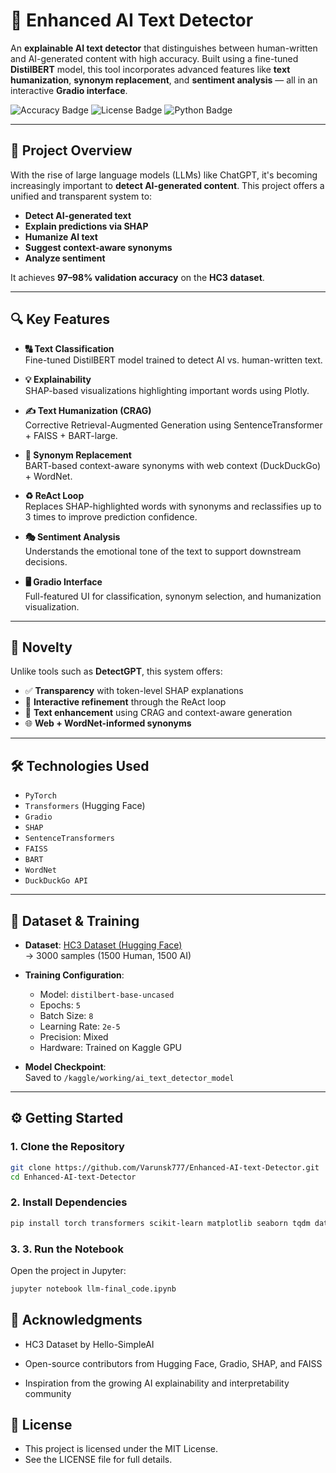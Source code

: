 # 🧠 Enhanced AI Text Detector

An **explainable AI text detector** that distinguishes between human-written and AI-generated content with high accuracy. Built using a fine-tuned **DistilBERT** model, this tool incorporates advanced features like **text humanization**, **synonym replacement**, and **sentiment analysis** — all in an interactive **Gradio interface**.

![Accuracy Badge](https://img.shields.io/badge/Accuracy-97%25-brightgreen)
![License Badge](https://img.shields.io/badge/License-MIT-blue)
![Python Badge](https://img.shields.io/badge/Made%20With-Python%203.8%2B-yellow)

---

## 🚀 Project Overview

With the rise of large language models (LLMs) like ChatGPT, it's becoming increasingly important to **detect AI-generated content**. This project offers a unified and transparent system to:

- **Detect AI-generated text**
- **Explain predictions via SHAP**
- **Humanize AI text**
- **Suggest context-aware synonyms**
- **Analyze sentiment**

It achieves **97–98% validation accuracy** on the **HC3 dataset**.

---

## 🔍 Key Features

- **🔠 Text Classification**  
  Fine-tuned DistilBERT model trained to detect AI vs. human-written text.

- **💡 Explainability**  
  SHAP-based visualizations highlighting important words using Plotly.

- **✍️ Text Humanization (CRAG)**  
  Corrective Retrieval-Augmented Generation using SentenceTransformer + FAISS + BART-large.

- **🧠 Synonym Replacement**  
  BART-based context-aware synonyms with web context (DuckDuckGo) + WordNet.

- **♻️ ReAct Loop**  
  Replaces SHAP-highlighted words with synonyms and reclassifies up to 3 times to improve prediction confidence.

- **🎭 Sentiment Analysis**  
  Understands the emotional tone of the text to support downstream decisions.

- **🖥️ Gradio Interface**  
  Full-featured UI for classification, synonym selection, and humanization visualization.

---

## 🧪 Novelty

Unlike tools such as **DetectGPT**, this system offers:

- ✅ **Transparency** with token-level SHAP explanations  
- 🔄 **Interactive refinement** through the ReAct loop  
- 🧬 **Text enhancement** using CRAG and context-aware generation  
- 🌐 **Web + WordNet-informed synonyms**  

---

## 🛠️ Technologies Used

- `PyTorch`
- `Transformers` (Hugging Face)
- `Gradio`
- `SHAP`
- `SentenceTransformers`
- `FAISS`
- `BART`
- `WordNet`
- `DuckDuckGo API`

---

## 📂 Dataset & Training

- **Dataset**: [HC3 Dataset (Hugging Face)](https://huggingface.co/datasets/Hello-SimpleAI/HC3)  
  → 3000 samples (1500 Human, 1500 AI)

- **Training Configuration**:  
  - Model: `distilbert-base-uncased`  
  - Epochs: `5`  
  - Batch Size: `8`  
  - Learning Rate: `2e-5`  
  - Precision: Mixed  
  - Hardware: Trained on Kaggle GPU  

- **Model Checkpoint**:  
  Saved to `/kaggle/working/ai_text_detector_model`

---

## ⚙️ Getting Started

### 1. Clone the Repository

```bash
git clone https://github.com/Varunsk777/Enhanced-AI-text-Detector.git
cd Enhanced-AI-text-Detector
```
### 2. Install Dependencies
```bash
pip install torch transformers scikit-learn matplotlib seaborn tqdm datasets numpy gradio faiss-cpu
```
### 3. 3. Run the Notebook
Open the project in Jupyter:
```bash
jupyter notebook llm-final_code.ipynb
```

## 🤝 Acknowledgments
- HC3 Dataset by Hello-SimpleAI

- Open-source contributors from Hugging Face, Gradio, SHAP, and FAISS

- Inspiration from the growing AI explainability and interpretability community

## 📄 License
- This project is licensed under the MIT License.
- See the LICENSE file for full details.
